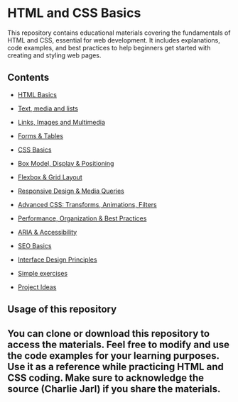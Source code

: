 # HTML and CSS Basics
This repository contains educational materials covering the fundamentals of HTML and CSS, essential for web development. It includes explanations, code examples, and best practices to help beginners get started with creating and styling web pages.
## Contents
- [HTML Basics](HTML_basics.md)
- [Text, media and lists](text_media_lists.md)
- [Links, Images and Multimedia](Links_Images_Multimedia.md)

- [Forms & Tables](forms_tables.md)
- [CSS Basics](css_basics.md)
- [Box Model, Display & Positioning](box_model_display_positioning.md)
- [Flexbox & Grid Layout](flexbox_grid_layout.md)
- [Responsive Design & Media Queries](responsive_design_media_queries.md)
- [Advanced CSS: Transforms, Animations, Filters](advanced_css_transforms_animations_filters.md)
- [Performance, Organization & Best Practices](performance_organization_best_practices.md)
- [ARIA & Accessibility](aria_accessibility.md)
- [SEO Basics](seo_basics.md)
- [Interface Design Principles](interface_design_principles.md)

- [Simple exercises](simple_exercises.md)
- [Project Ideas](project_ideas.md)

## Usage of this repository
You can clone or download this repository to access the materials. Feel free to modify and use the code examples for your learning purposes.
Use it as a reference while practicing HTML and CSS coding.
Make sure to acknowledge the source (Charlie Jarl) if you share the materials.
---
